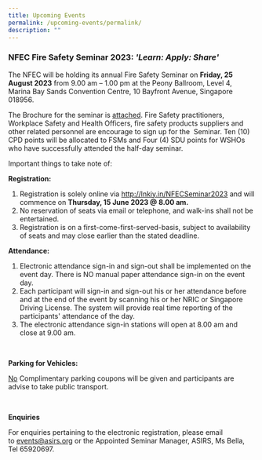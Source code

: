 ```yaml
---
title: Upcoming Events
permalink: /upcoming-events/permalink/
description: ""
---
```

### NFEC Fire Safety Seminar 2023: *'Learn: Apply: Share'*
<p>The NFEC will be holding its annual Fire Safety Seminar on&nbsp;<strong>Friday, 25 August 2023</strong>&nbsp;from 9.00 am – 1.00 pm at the Peony Ballroom, Level 4, Marina Bay Sands Convention Centre, 10 Bayfront Avenue, Singapore 018956.</p>
<p>The Brochure for the seminar is <a rel="noopener noreferrer" target="_blank" href="images/FIRE_SAFETY_SEMINAR_2023_Brochure.pdf" title="Fire Safety Seminar 2023 Brochure">attached</a>. Fire Safety practitioners, Workplace Safety and Health Officers, fire safety products suppliers and other related personnel are encourage to sign up for the&nbsp; Seminar. Ten (10) CPD points will be allocated to FSMs and Four (4) SDU points for WSHOs who have successfully attended the half-day seminar.</p>
<p>Important things to take note of:</p>
<p><strong>Registration:</strong></p>
<ol>
<li>Registration is solely online via&nbsp;<a href="http://lnkiy.in/NFECSeminar2023">http://lnkiy.in/NFECSeminar2023</a>&nbsp;and will commence on&nbsp;<strong>Thursday, 15 June 2023 @ 8.00 am.</strong></li>
<li>No reservation of seats via email or telephone, and walk-ins shall not be entertained.</li>
<li>Registration is on a first-come-first-served-basis, subject to availability of seats and may close earlier than the stated deadline.</li>
</ol>
<p><strong>Attendance:</strong></p>
<ol>
<li>Electronic attendance sign-in and sign-out shall be implemented on the event day. There is NO manual paper attendance sign-in on the event day.</li>
<li>Each participant will sign-in and sign-out his or her attendance before and at the end of the event by scanning his or her NRIC or Singapore Driving License. The system will provide real time reporting of the participants' attendance of the day.</li>
<li>The electronic attendance sign-in stations will open at 8.00 am and close at 9.00 am.</li>
</ol>
<p><strong>&nbsp;</strong></p>
<p><strong>Parking for Vehicles:</strong></p>
<p><u>No</u>&nbsp;Complimentary parking coupons will be given and participants are advise to take public transport.</p>
<p>&nbsp;</p>
<p><strong>Enquiries</strong></p>
<p>For enquiries pertaining to the electronic registration, please email to&nbsp;<a href="mailto:events@asirs.org">events@asirs.org</a>&nbsp;or the Appointed Seminar Manager, ASIRS, Ms Bella, Tel 65920697.</p>
<p>&nbsp;</p>
